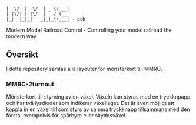 ````
 __  __ __  __ ___  ___
|  \/  |  \/  | _ \/ __|
| |\/| | |\/| |   / (__
|_|  |_|_|  |_|_|_\\___| - pcb
````

Modern Model Railroad Control - Controlling your model railroad the modern way.

## Översikt
I detta repository samlas alla layouter för mönsterkort till MMRC.

### MMRC-2turnout
Mönsterkort till styrning av en växel. Växeln kan styras med en tryckknpapp och har två lysdioder som indikerar växelläget. Det är även möjligt att koppla in en växel till som styrs av samma tryckknapp tillsammans med den första, exempelvis för spårbyte eller skyddsväxel.
